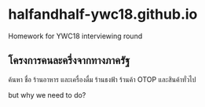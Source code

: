 # halfandhalf-ywc18.github.io
Homework for YWC18 interviewing round

## โครงการคนละครึ่งจากทางภาครัฐ
ค้นหา ชื่อ ร้านอาหาร และเครื่องดื่ม ร้านธงฟ้า ร้านค้า OTOP และสินค้าทั่วไป

but why we need to do?
